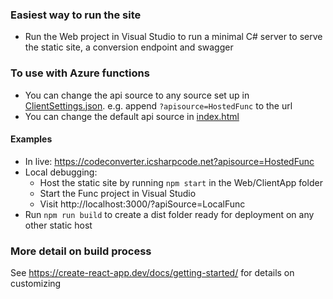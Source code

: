 ### Easiest way to run the site
* Run the Web project in Visual Studio to run a minimal C# server to serve the static site, a conversion endpoint and swagger

### To use with Azure functions 
* You can change the api source to any source set up in [ClientSettings.json](https://github.com/icsharpcode/CodeConverter/blob/master/Web/ClientApp/src/ClientSettings.json). e.g. append `?apisource=HostedFunc` to the url
* You can change the default api source in [index.html](https://github.com/icsharpcode/CodeConverter/blob/master/Web/ClientApp/public/index.html#L3)

#### Examples
* In live: https://codeconverter.icsharpcode.net?apisource=HostedFunc
* Local debugging:
  * Host the static site by running `npm start` in the Web/ClientApp folder
  * Start the Func project in Visual Studio
  * Visit http://localhost:3000/?apiSource=LocalFunc
* Run `npm run build` to create a dist folder ready for deployment on any other static host

### More detail on build process

See https://create-react-app.dev/docs/getting-started/ for details on customizing
